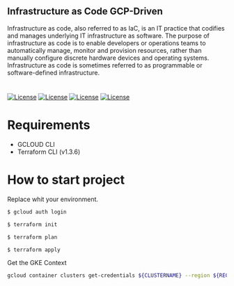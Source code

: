 ## Infrastructure as Code GCP-Driven


Infrastructure as code, also referred to as IaC, is an IT practice that codifies and manages underlying IT infrastructure as software. The purpose of infrastructure as code is to enable developers or operations teams to automatically manage, monitor and provision resources, rather than manually configure discrete hardware devices and operating systems. Infrastructure as code is sometimes referred to as programmable or software-defined infrastructure.


# #

[![License](https://img.shields.io/badge/License-UNLISENSED-silver.svg?style=flat)](https://github.com/clips/pattern/blob/master/LICENSE.txt) 
[![License](https://img.shields.io/badge/Terraform-v1.5.0-purple.svg?style=flat)](https://github.com/clips/pattern/blob/master/LICENSE.txt) 
[![License](https://img.shields.io/badge/GCP_CLI-v416.0.0-yellow.svg?style=flat)](https://github.com/clips/pattern/blob/master/LICENSE.txt)
[![License](https://img.shields.io/badge/TerraGrunt-v1.5.0-blue.svg?style=flat)](https://github.com/clips/pattern/blob/master/LICENSE.txt)

# #

# Requirements

- GCLOUD CLI
- Terraform CLI (v1.3.6)


# How to start project

Replace <env> whit your environment.


```sh
$ gcloud auth login
```

```sh
$ terraform init 
```

```sh
$ terraform plan 
```

```sh
$ terraform apply 
```


Get the GKE Context


```sh
gcloud container clusters get-credentials ${CLUSTERNAME} --region ${REGION} --project ${PROJECT_ID}
```